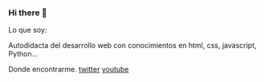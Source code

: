 ### Hi there 👋

<!--
**Luis-Aguino/Luis-Aguino** is a ✨ _special_ ✨ repository because its `README.md` (this file) appears on your GitHub profile.-->

Lo que soy:

Autodidacta del desarrollo web con conocimientos en html, css, javascript, Python…

Donde encontrarme.
[twitter](https://twitter.com/)
[youtube](https://www.youtube.com/)
